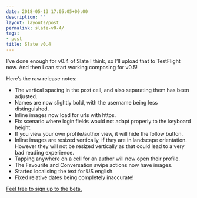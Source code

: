 ```yaml
---
date: 2018-05-13 17:05:05+00:00
description: ''
layout: layouts/post
permalink: slate-v0-4/
tags:
- post
title: Slate v0.4
---
```


<p>I&#8217;ve done enough for v0.4 of Slate I think, so I&#8217;ll upload that to TestFlight now. And then I can start working composing for v0.5!</p>
<p>Here&#8217;s the raw release notes:</p>
<ul>
<li>The vertical spacing in the post cell, and also separating them has been adjusted.</li>
<li>Names are now slightly bold, with the username being less distinguished.</li>
<li>Inline images now load for urls with https.</li>
<li>Fix scenario where login fields would not adapt properly to the keyboard height.</li>
<li>If you view your own profile/author view, it will hide the follow button.</li>
<li>Inline images are resized vertically, if they are in landscape orientation. However they will not be resized vertically as that could lead to a very bad reading experience.</li>
<li>Tapping anywhere on a cell for an author will now open their profile.</li>
<li>The Favourite and Conversation swipe actions now have images.</li>
<li>Started localising the text for US english.</li>
<li>Fixed relative dates being completely inaccurate! </li>
</ul>
<p><a href="https://chrishannah.me/projects/slate-beta/">Feel free to sign up to the beta.</a></p>